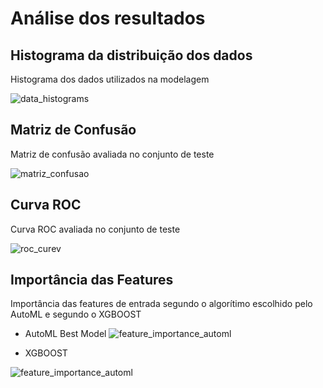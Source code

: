 # Análise dos resultados

## Histograma da distribuição dos dados
Histograma dos dados utilizados na modelagem


![data_histograms](.assets/figures/sindrome_down/data_histograms.png)

## Matriz de Confusão
Matriz de confusão avaliada no conjunto de teste

![matriz_confusao](.assets/figures/sindrome_down/matriz_confusao.png)


## Curva ROC
Curva ROC avaliada no conjunto de teste

![roc_curev](.assets/figures/sindrome_down/roc_curev.png)


## Importância das Features
Importância das features de entrada segundo o algorítimo escolhido pelo AutoML e segundo o XGBOOST

* AutoML Best Model
![feature_importance_automl](.assets/figures/sindrome_down/feature_importance_automl.png)

* XGBOOST

![feature_importance_automl](.assets/figures/sindrome_down/feature_importance_xgboost.png)